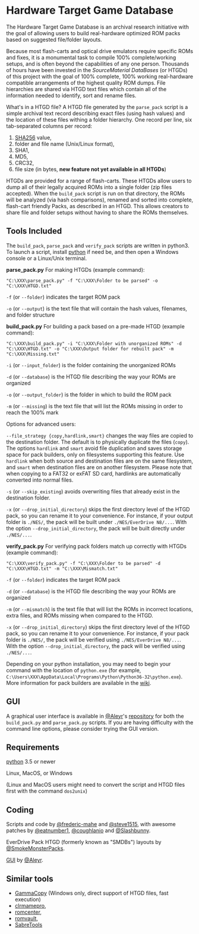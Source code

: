 # Hardware Target Game Database

The Hardware Target Game Database is an archival research initiative with the goal of allowing users to build real-hardware optimized ROM packs based on suggested file/folder layouts.

Because most flash-carts and optical drive emulators require specific ROMs and fixes, it is a monumental task to compile 100% complete/working setups, and is often beyond the capabilities of any one person. Thousands of hours have been invested in
the
*SourceMaterial DataBases* (or HTGDs) of this project with the goal of 100% complete, 100% working real-hardware compatible arrangements of the highest quality ROM dumps. File hierarchies are shared via HTGD text files which contain all of the
information needed to identify, sort and rename files.

What's in a HTGD file? A HTGD file generated by the `parse_pack`
script is a simple archival text record describing exact files (using hash values) and the location of these files withing a folder hierarchy. One record per line, six tab-separated columns per record:

1. [SHA256](https://en.wikipedia.org/wiki/Secure_Hash_Algorithms) value,
2. folder and file name (Unix/Linux format),
3. SHA1,
4. MD5,
5. CRC32,
6. file size (in bytes, **new feature not yet available in all HTGDs**)

HTGDs are provided for a range of flash-carts. These HTGDs allow users to dump all of their legally acquired ROMs into a single folder
(zip files accepted). When the `build_pack` script is run on that directory, the ROMs will be analyzed (via hash comparisons), renamed and sorted into complete, flash-cart friendly Packs, as described in an HTGD. This allows creators to share file
and folder setups without having to share the ROMs themselves.

## Tools Included

The `build_pack`, `parse_pack` and `verify_pack` scripts are written in python3. To launch a script, install [python](https://www.python.org) if need be, and then open a Windows console or a Linux/Unix terminal.

**parse_pack.py** For making HTGDs (example command):

```DOS .bat
"C:\XXX\parse_pack.py" -f "C:\XXX\Folder to be parsed" -o "C:\XXX\HTGD.txt"
```

`-f` (or `--folder`) indicates the target ROM pack

`-o` (or `--output`) is the text file that will contain the hash values, filenames, and folder structure

**build_pack.py** For building a pack based on a pre-made HTGD (example command):

```DOS .bat
"C:\XXX\build_pack.py" -i "C:\XXX\Folder with unorganized ROMs" -d "C:\XXX\HTGD.txt" -o "C:\XXX\Output folder for rebuilt pack" -m "C:\XXX\Missing.txt"
```

`-i` (or `--input_folder`) is the folder containing the unorganized ROMs

`-d` (or `--database`) is the HTGD file describing the way your ROMs are organized

`-o` (or `--output_folder`) is the folder in which to build the ROM pack

`-m` (or `--missing`) is the text file that will list the ROMs missing in order to reach the 100% mark

Options for advanced users:

`--file_strategy {copy,hardlink,smart}` changes the way files are copied to the destination folder. The default is to physically duplicate the files (`copy`). The options `hardlink` and `smart` avoid file duplication and saves storage space for pack
builders, only on filesystems supporting this feature. Use `hardlink` when both source and destination files are on the same filesystem, and `smart` when destination files are on another filesystem. Please note that when copying to a FAT32 or exFAT
SD card, hardlinks are automatically converted into normal files.

`-s` (or `--skip_existing`) avoids overwriting files that already exist in the destination folder.

`-x` (or `--drop_initial_directory`) skips the first directory level of the HTGD pack, so you can rename it to your convenience. For instance, if your output folder is `./NES/`, the pack will be built under `./NES/EverDrive N8/...`. With the option
`--drop_initial_directory`, the pack will be built directly under
`./NES/...`.

**verify_pack.py** For verifying pack folders match up correctly with HTGDs (example command):

```DOS .bat
"C:\XXX\verify_pack.py" -f "C:\XXX\Folder to be parsed" -d "C:\XXX\HTGD.txt" -m "C:\XXX\Mismatch.txt"
```

`-f` (or `--folder`) indicates the target ROM pack

`-d` (or `--database`) is the HTGD file describing the way your ROMs are organized

`-m` (or `--mismatch`) is the text file that will list the ROMs in incorrect locations, extra files, and ROMs missing when compared to the HTGD.

`-x` (or `--drop_initial_directory`) skips the first directory level of the HTGD pack, so you can rename it to your convenience. For instance, if your pack folder is `./NES/`, the pack will be verified using `./NES/EverDrive N8/...`. With the option
`--drop_initial_directory`, the pack will be verified using `./NES/...`.

Depending on your python installation, you may need to begin your command with the location of `python.exe` (for example,
`C:\Users\XXX\AppData\Local\Programs\Python\Python36-32\python.exe`). More information for pack builders are available in the
[wiki](https://github.com/SmokeMonsterPacks/EverDrive-Packs-Lists-Database/wiki).

## GUI

A graphical user interface is available in
[@Aleyr](https://github.com/Aleyr)'s
[repository](https://github.com/Aleyr/EverDrive-Packs-Lists-Database-UI) for both the `build_pack.py` and `parse_pack.py` scripts. If you are having difficulty with the command line options, please consider trying the GUI version.

## Requirements

[python](https://www.python.org) 3.5 or newer

Linux, MacOS, or Windows

(Linux and MacOS users might need to convert the script and HTGD files first with the command `dos2unix`)

## Coding

Scripts and code by
[@frederic-mahe](https://github.com/frederic-mahe) and
[@steve1515](https://github.com/steve1515), with awesome patches by [@eatnumber1](https://github.com/eatnumber1),
[@coughlanio](https://github.com/coughlanio)
and [@Slashbunny](https://github.com/Slashbunny).

EverDrive Pack HTGD (formerly known as "SMDBs") layouts by
[@SmokeMonsterPacks](https://github.com/SmokeMonsterPacks).

[GUI](https://github.com/Aleyr/EverDrive-Packs-Lists-Database-UI) by [@Aleyr](https://github.com/Aleyr).

## Similar tools

- [GammaCopy](https://github.com/fartwhif/GammaCopy) (Windows only, direct support of HTGD files, fast execution)
- [clrmamepro](https://mamedev.emulab.it/clrmamepro/),
- [romcenter](http://www.romcenter.com/),
- [romvault](http://www.romvault.com/),
- [SabreTools](https://github.com/SabreTools/SabreTools)
